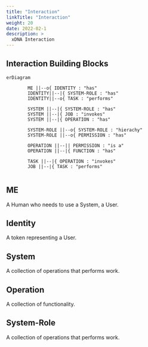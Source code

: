 ```yaml
---
title: "Interaction"
linkTitle: "Interaction"
weight: 20
date: 2022-02-1
description: >
  xDNA Interaction
---
```


## Interaction Building Blocks

```mermaid
erDiagram

        ME ||--o{ IDENTITY : "has"
        IDENTITY||--|{ SYSTEM-ROLE : "has"
        IDENTITY||--o{ TASK : "performs"
        
        SYSTEM ||--|{ SYSTEM-ROLE : "has"
        SYSTEM ||--|{ JOB : "invokes"
        SYSTEM ||--|{ OPERATION : "has"
                
        SYSTEM-ROLE ||--o{ SYSTEM-ROLE : "hierachy"
        SYSTEM-ROLE ||--o{ PERMISSION : "has"

        OPERATION ||--|| PERMISSION : "is a"
        OPERATION ||--|{ FUNCTION : "has"

        TASK ||--|{ OPERATION : "invokes"
        JOB ||--|{ TASK : "performs"
        

```

## ME

A Human who needs to use a System, a User.

## Identity

A token representing a User.

## System

A collection of operations that performs work.

## Operation

A collection of functionality.

## System-Role

A collection of operations that performs work.

